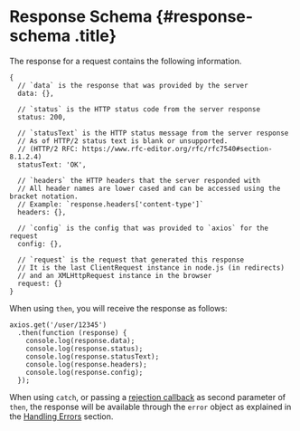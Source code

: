 # Response Schema {#response-schema .title}

The response for a request contains the following information.

``` lang-js
{
  // `data` is the response that was provided by the server
  data: {},

  // `status` is the HTTP status code from the server response
  status: 200,

  // `statusText` is the HTTP status message from the server response
  // As of HTTP/2 status text is blank or unsupported.
  // (HTTP/2 RFC: https://www.rfc-editor.org/rfc/rfc7540#section-8.1.2.4)
  statusText: 'OK',

  // `headers` the HTTP headers that the server responded with
  // All header names are lower cased and can be accessed using the bracket notation.
  // Example: `response.headers['content-type']`
  headers: {},

  // `config` is the config that was provided to `axios` for the request
  config: {},

  // `request` is the request that generated this response
  // It is the last ClientRequest instance in node.js (in redirects)
  // and an XMLHttpRequest instance in the browser
  request: {}
}
```

When using `then`, you will receive the response as follows:

``` lang-js
axios.get('/user/12345')
  .then(function (response) {
    console.log(response.data);
    console.log(response.status);
    console.log(response.statusText);
    console.log(response.headers);
    console.log(response.config);
  });
```

When using `catch`, or passing a [rejection
callback](https://developer.mozilla.org/en-US/docs/Web/JavaScript/Reference/Global_Objects/Promise/then)
as second parameter of `then`, the response will be available through
the `error` object as explained in the [Handling
Errors](/docs/handling_errors) section.